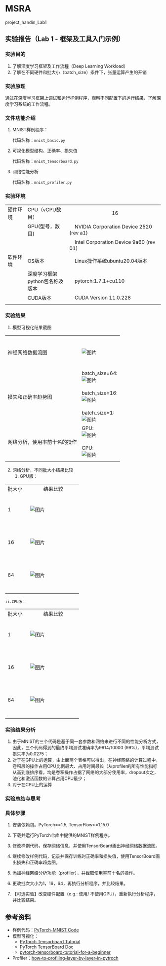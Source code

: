 # MSRA

project_handin_Lab1

## 实验报告（Lab 1 - 框架及工具入门示例）

### 实验目的

1. 了解深度学习框架及工作流程（Deep Learning Workload）
2. 了解在不同硬件和批大小（batch_size）条件下，张量运算产生的开销

### 实验原理

通过在深度学习框架上调试和运行样例程序，观察不同配置下的运行结果，了解深度学习系统的工作流程。

### 文件功能介绍

1.	MNIST样例程序：

    代码名称：`mnist_basic.py`

2.	可视化模型结构、正确率、损失值

    代码名称：`mnist_tensorboard.py`

3.	网络性能分析

    代码名称：`mnist_profiler.py`


### 实验环境

||||
|--------|--------------|--------------------------|
|硬件环境|CPU（vCPU数目）|&nbsp; &nbsp; &nbsp; &nbsp; &nbsp; &nbsp; &nbsp; &nbsp; &nbsp; &nbsp; &nbsp; &nbsp; &nbsp; &nbsp; &nbsp; &nbsp; 16 &nbsp; &nbsp; |
||GPU(型号，数目)|&nbsp; &nbsp; NVIDIA Corporation Device 2520 (rev a1) &nbsp; &nbsp; |
|||&nbsp; &nbsp; Intel Corporation Device 9a60 (rev 01)&nbsp; &nbsp; |
|软件环境|OS版本|&nbsp; &nbsp; Linux操作系统ubuntu20.04版本|
||深度学习框架<br>python包名称及版本|&nbsp; &nbsp; pytorch:1.7.1+cu110|
||CUDA版本|&nbsp; &nbsp; CUDA Version 11.0.228|
||||

### 实验结果

1. 模型可视化结果截图
   
|||
|---------------|---------------------------|
|<br/>&nbsp;<br/>神经网络数据流图<br/>&nbsp;<br/>&nbsp;|![图片](https://user-images.githubusercontent.com/90028974/143921374-01ba8929-80c8-4b2b-9447-3037b44bdb3d.png)|
|<br/>&nbsp;<br/>损失和正确率趋势图<br/>&nbsp;<br/>&nbsp;|batch_size=64:<br/>![图片](https://user-images.githubusercontent.com/90028974/143924011-f638429a-afa5-4831-824e-f7f6e4ee6dc6.png)<br/><br/>batch_size=16:<br/>![图片](https://user-images.githubusercontent.com/90028974/143922140-fea353e6-7d3b-4202-8523-8a401eacc07a.png)<br/><br/>batch_size=1:<br/>![图片](https://user-images.githubusercontent.com/90028974/143921144-c7bd2f18-e51d-43a0-8133-4daf146b1f01.png)|
|<br/>&nbsp;<br/>网络分析，使用率前十名的操作<br/>&nbsp;<br/>&nbsp;|GPU:<br/>![图片](https://user-images.githubusercontent.com/90028974/143981019-1aff070a-24bd-4d74-9fbb-eee762c50715.png)<br/><br/>CPU:<br/>![图片](https://user-images.githubusercontent.com/90028974/144005267-31fffeef-eb4e-4b8e-b743-d92c6f621b02.png)|
||||


2. 网络分析，不同批大小结果比较
    1.	GPU版：

|||
|------|--------------|
|批大小 &nbsp;| &nbsp; &nbsp; &nbsp; &nbsp; &nbsp; 结果比较 &nbsp; &nbsp; &nbsp; &nbsp; &nbsp; |
|<br/>&nbsp;<br/>1<br/>&nbsp;<br/>&nbsp;|![图片](https://user-images.githubusercontent.com/90028974/143981125-aa4d3fb1-29c1-4146-8696-2c6ce9daf5ae.png)|
|<br/>&nbsp;<br/>16<br/>&nbsp;<br/>&nbsp;|![图片](https://user-images.githubusercontent.com/90028974/143981186-56b858c4-b4dc-4773-ab51-0ddb835a0f40.png)|
|<br/>&nbsp;<br/>64<br/>&nbsp;<br/>&nbsp;|![图片](https://user-images.githubusercontent.com/90028974/143981253-effb4157-7a02-4ac1-b9d0-8e9c02ae1d74.png)|
|||

    ii.CPU版：

|||
|------|--------------|
|批大小 &nbsp;| &nbsp; &nbsp; &nbsp; &nbsp; &nbsp; 结果比较 &nbsp; &nbsp; &nbsp; &nbsp; &nbsp; |
|<br/>&nbsp;<br/>1<br/>&nbsp;<br/>&nbsp;|![图片](https://user-images.githubusercontent.com/90028974/144005009-c3b26ea7-b0e3-4b02-a6a5-eb03e78916bd.png)|
|<br/>&nbsp;<br/>16<br/>&nbsp;<br/>&nbsp;|![图片](https://user-images.githubusercontent.com/90028974/144005077-8f89c8ed-c506-4542-b91f-539766597be6.png)|
|<br/>&nbsp;<br/>64<br/>&nbsp;<br/>&nbsp;|![图片](https://user-images.githubusercontent.com/90028974/144005137-38ec2118-dd88-4964-96a5-6035adf6a739.png)|
|||

### 实验结果分析

1.	由于MNIST的三个代码是基于同一套参数和网络来进行不同的性能分析方式，因此，三个代码得到的最终平均测试准确率为9914/10000 (99%)，平均测试损失率为0.0275；
2.	对于在GPU上的运算，由上面两个表格可以得出，在神经网络的计算过程中，卷积层的操作占用CPU比例最大、占用时间最长（从profiler的所有性能指标从高到底排序看，均是卷积操作占据了网络的大部分使用率，dropout次之，池化和激活函数的计算占用CPU最少；
3.	对于在CPU上的运算

### 实验总结与思考

### 具体步骤

1.	安装依赖包。PyTorch==1.5, TensorFlow>=1.15.0

2.	下载并运行PyTorch仓库中提供的MNIST样例程序。

3.	修改样例代码，保存网络信息，并使用TensorBoard画出神经网络数据流图。

4.	继续修改样例代码，记录并保存训练时正确率和损失值，使用TensorBoard画出损失和正确率趋势图。

5.	添加神经网络分析功能（profiler），并截取使用率前十名的操作。

6.	更改批次大小为1，16，64，再执行分析程序，并比较结果。

7.	【可选实验】改变硬件配置（e.g.: 使用/ 不使用GPU），重新执行分析程序，并比较结果。


## 参考资料

* 样例代码：[PyTorch-MNIST Code](https://github.com/pytorch/examples/blob/master/mnist/main.py)
* 模型可视化：
  * [PyTorch Tensorboard Tutorial](https://pytorch.org/tutorials/intermediate/tensorboard_tutorial.html) 
  * [PyTorch TensorBoard Doc](https://pytorch.org/docs/stable/tensorboard.html)
  * [pytorch-tensorboard-tutorial-for-a-beginner](https://medium.com/@rktkek456/pytorch-tensorboard-tutorial-for-a-beginner-b037ee66574a)
* Profiler：[how-to-profiling-layer-by-layer-in-pytroch](https://stackoverflow.com/questions/53736966/how-to-profiling-layer-by-layer-in-pytroch)


